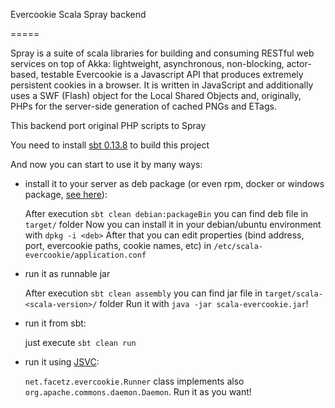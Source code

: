 Evercookie Scala Spray backend

=====

Spray is a suite of scala libraries for building and consuming RESTful web services on top of Akka: lightweight, asynchronous, non-blocking, actor-based, testable
Evercookie is a Javascript API that produces extremely persistent cookies in a browser. It is written in JavaScript and additionally uses a SWF (Flash) object for the Local Shared Objects and, originally, PHPs for the server-side generation of cached PNGs and ETags.

This backend port original PHP scripts to Spray

You need to install [sbt 0.13.8](http://www.scala-sbt.org/download.html) to build this project

And now you can start to use it by many ways:

* install it to your server as deb package (or even rpm, docker or windows package, [see here](http://www.scala-sbt.org/sbt-native-packager/formats/)):
    
    After execution `sbt clean debian:packageBin` you can find deb file in `target/` folder
    Now you can install it in your debian/ubuntu environment with `dpkg -i <deb>`
    After that you can edit properties (bind address, port, evercookie paths, cookie names, etc) in `/etc/scala-evercookie/application.conf`
* run it as runnable jar
    
    After execution `sbt clean assembly` you can find jar file in `target/scala-<scala-version>/` folder
    Run it with `java -jar scala-evercookie.jar`!
* run it from sbt:
    
    just execute `sbt clean run`
* run it using [JSVC](http://commons.apache.org/proper/commons-daemon/jsvc.html):
     
     `net.facetz.evercookie.Runner` class implements also `org.apache.commons.daemon.Daemon`. Run it as you want!